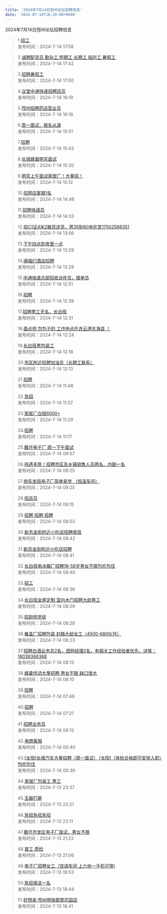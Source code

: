 ```yaml
---
title: '2024年7月14日邳州论坛招聘信息'
date: '2024-07-14T18:20:00+0800'
---
```

2024年7月14日邳州论坛招聘信息
<!--more-->
>1.[招工](https://www.pzzc.net/forum.php?mod=viewthread&tid=10438111)<br>
>发布时间：2024-7-14 17:58

>2.[诚聘配货员 勤杂工 短期工 长期工 临时工 暑假工](https://www.pzzc.net/forum.php?mod=viewthread&tid=10438108)<br>
>发布时间：2024-7-14 17:42

>3.[招聘暑假工](https://www.pzzc.net/forum.php?mod=viewthread&tid=10438097)<br>
>发布时间：2024-7-14 17:00

>4.[议堂中通快递招聘店员](https://www.pzzc.net/forum.php?mod=viewthread&tid=10438092)<br>
>发布时间：2024-7-14 16:19

>5.[邳州招聘药店营业员](https://www.pzzc.net/forum.php?mod=viewthread&tid=10438090)<br>
>发布时间：2024-7-14 16:18

>6.[周一面试，报名从速](https://www.pzzc.net/forum.php?mod=viewthread&tid=10438082)<br>
>发布时间：2024-7-14 15:51

>7.[招聘](https://www.pzzc.net/forum.php?mod=viewthread&tid=10438080)<br>
>发布时间：2024-7-14 15:42

>8.[长城蜂巢明天面试](https://www.pzzc.net/forum.php?mod=viewthread&tid=10438075)<br>
>发布时间：2024-7-14 15:20

>9.[明天上午面试家居厂！大量招！](https://www.pzzc.net/forum.php?mod=viewthread&tid=10438074)<br>
>发布时间：2024-7-14 15:12

>10.[招网店客服1名](https://www.pzzc.net/forum.php?mod=viewthread&tid=10438069)<br>
>发布时间：2024-7-14 14:46

>11.[招聘快递员](https://www.pzzc.net/forum.php?mod=viewthread&tid=10438067)<br>
>发布时间：2024-7-14 14:33

>12.[招C1证4米2箱货送货，男35到60肯吃苦17502566351](https://www.pzzc.net/forum.php?mod=viewthread&tid=10438061)<br>
>发布时间：2024-7-14 13:56

>13.[下午四点到夜里一点](https://www.pzzc.net/forum.php?mod=viewthread&tid=10438053)<br>
>发布时间：2024-7-14 13:29

>14.[禧福们酒店招聘](https://www.pzzc.net/forum.php?mod=viewthread&tid=10438051)<br>
>发布时间：2024-7-14 13:29

>15.[中通快递总部招收派件员，接单员](https://www.pzzc.net/forum.php?mod=viewthread&tid=10438041)<br>
>发布时间：2024-7-14 12:51

>16.[招聘](https://www.pzzc.net/forum.php?mod=viewthread&tid=10438037)<br>
>发布时间：2024-7-14 12:39

>17.[招聘男工无名，长白班](https://www.pzzc.net/forum.php?mod=viewthread&tid=10438036)<br>
>发布时间：2024-7-14 12:31

>18.[面点师 包包子的 工作地点在连云港东海县 ！](https://www.pzzc.net/forum.php?mod=viewthread&tid=10438034)<br>
>发布时间：2024-7-14 12:24

>19.[长白班男包装工](https://www.pzzc.net/forum.php?mod=viewthread&tid=10438032)<br>
>发布时间：2024-7-14 12:18

>20.[市区附近招聘加油员（长期工联系）](https://www.pzzc.net/forum.php?mod=viewthread&tid=10438031)<br>
>发布时间：2024-7-14 12:13

>21.[招聘](https://www.pzzc.net/forum.php?mod=viewthread&tid=10438020)<br>
>发布时间：2024-7-14 11:48

>22.[急招](https://www.pzzc.net/forum.php?mod=viewthread&tid=10438019)<br>
>发布时间：2024-7-14 11:37

>23.[家居厂白班6000+](https://www.pzzc.net/forum.php?mod=viewthread&tid=10438012)<br>
>发布时间：2024-7-14 11:29

>24.[招聘](https://www.pzzc.net/forum.php?mod=viewthread&tid=10438007)<br>
>发布时间：2024-7-14 11:17

>25.[戴圩电子厂 周一下午面试](https://www.pzzc.net/forum.php?mod=viewthread&tid=10437991)<br>
>发布时间：2024-7-14 09:57

>26.[待遇丰厚！招聘市区及乡镇销售人员两名、内勤一名](https://www.pzzc.net/forum.php?mod=viewthread&tid=10437984)<br>
>发布时间：2024-7-14 09:25

>27.[炮车坐班电子厂简单易学 （恒温车间）](https://www.pzzc.net/forum.php?mod=viewthread&tid=10437983)<br>
>发布时间：2024-7-14 09:25

>28.[招店员](https://www.pzzc.net/forum.php?mod=viewthread&tid=10437981)<br>
>发布时间：2024-7-14 09:15

>29.[招聘  招聘  招聘](https://www.pzzc.net/forum.php?mod=viewthread&tid=10437975)<br>
>发布时间：2024-7-14 08:53

>30.[新苏金街附近小吃店招聘夜班](https://www.pzzc.net/forum.php?mod=viewthread&tid=10437973)<br>
>发布时间：2024-7-14 08:42

>31.[新苏金街附近小吃店招聘](https://www.pzzc.net/forum.php?mod=viewthread&tid=10437972)<br>
>发布时间：2024-7-14 08:41

>32.[长白班电冰箱厂招聘18-56岁男女不限包吃包住](https://www.pzzc.net/forum.php?mod=viewthread&tid=10437971)<br>
>发布时间：2024-7-14 08:40

>33.[招工](https://www.pzzc.net/forum.php?mod=viewthread&tid=10437970)<br>
>发布时间：2024-7-14 08:36

>34.[长白班全屋定制 室内木门招聘大龄男工](https://www.pzzc.net/forum.php?mod=viewthread&tid=10437965)<br>
>发布时间：2024-7-14 08:29

>35.[招厨师学徒](https://www.pzzc.net/forum.php?mod=viewthread&tid=10437964)<br>
>发布时间：2024-7-14 08:28

>36.[餐盒厂招聘包装 封箱大龄女工（4500-6800/月）](https://www.pzzc.net/forum.php?mod=viewthread&tid=10437962)<br>
>发布时间：2024-7-14 08:23

>37.[招聘白酒业务员2名，团购经理2名，有相关工作经验者优先，详情：18036366368](https://www.pzzc.net/forum.php?mod=viewthread&tid=10437959)<br>
>发布时间：2024-7-14 08:13

>38.[蜂巢传动大量招聘  男女不限   缺口很大](https://www.pzzc.net/forum.php?mod=viewthread&tid=10437958)<br>
>发布时间：2024-7-14 08:10

>39.[招聘](https://www.pzzc.net/forum.php?mod=viewthread&tid=10437955)<br>
>发布时间：2024-7-14 07:48

>40.[招聘](https://www.pzzc.net/forum.php?mod=viewthread&tid=10437953)<br>
>发布时间：2024-7-14 07:21

>41.[招聘业务员](https://www.pzzc.net/forum.php?mod=viewthread&tid=10437945)<br>
>发布时间：2024-7-14 06:12

>42.[电商客服](https://www.pzzc.net/forum.php?mod=viewthread&tid=10437935)<br>
>发布时间：2024-7-14 00:40

>43.[[太阳]长城汽车大量招聘（周一面试）
[太阳]（体检合格即可安排入职）包吃包住](https://www.pzzc.net/forum.php?mod=viewthread&tid=10437933)<br>
>发布时间：2024-7-14 00:39

>44.[家居厂包装工  男工](https://www.pzzc.net/forum.php?mod=viewthread&tid=10437926)<br>
>发布时间：2024-7-13 23:37

>45.[玉器打磨](https://www.pzzc.net/forum.php?mod=viewthread&tid=10437923)<br>
>发布时间：2024-7-13 23:21

>46.[急招急招急招](https://www.pzzc.net/forum.php?mod=viewthread&tid=10437922)<br>
>发布时间：2024-7-13 23:11

>47.[戴圩开发区电子厂面试，男女不限](https://www.pzzc.net/forum.php?mod=viewthread&tid=10437904)<br>
>发布时间：2024-7-13 21:22

>48.[普工 质检](https://www.pzzc.net/forum.php?mod=viewthread&tid=10437895)<br>
>发布时间：2024-7-13 21:06

>49.[电子厂招聘女工（空调车间 上六休一手机可带)](https://www.pzzc.net/forum.php?mod=viewthread&tid=10437884)<br>
>发布时间：2024-7-13 19:53

>50.[急招保洁一名](https://www.pzzc.net/forum.php?mod=viewthread&tid=10437876)<br>
>发布时间：2024-7-13 18:44

>51.[好想来·邳州明珠御景花园店](https://www.pzzc.net/forum.php?mod=viewthread&tid=10437875)<br>
>发布时间：2024-7-13 18:41

